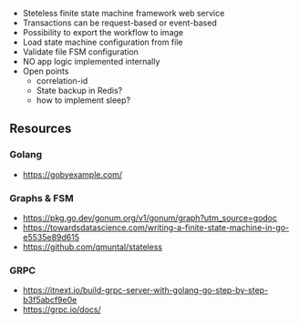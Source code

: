 
- Steteless finite state machine framework web service
- Transactions can be request-based or event-based
- Possibility to export the workflow to image
- Load state machine configuration from file
- Validate file FSM configuration
- NO app logic implemented internally
- Open points
  - correlation-id
  - State backup in Redis?
  - how to implement sleep?


## Resources

### Golang

- https://gobyexample.com/

### Graphs & FSM

- https://pkg.go.dev/gonum.org/v1/gonum/graph?utm_source=godoc
- https://towardsdatascience.com/writing-a-finite-state-machine-in-go-e5535e89d615
- https://github.com/qmuntal/stateless

### GRPC

- https://itnext.io/build-grpc-server-with-golang-go-step-by-step-b3f5abcf9e0e
- https://grpc.io/docs/